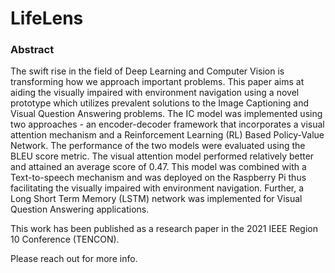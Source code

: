 # LifeLens

### Abstract

The swift rise in the field of Deep Learning and
Computer Vision is transforming how we approach important
problems. This paper aims at aiding the visually impaired with
environment navigation using a novel prototype which utilizes
prevalent solutions to the Image Captioning and Visual
Question Answering problems. The IC model was implemented
using two approaches - an encoder-decoder framework that
incorporates a visual attention mechanism and a
Reinforcement Learning (RL) Based Policy-Value Network.
The performance of the two models were evaluated using the
BLEU score metric. The visual attention model performed
relatively better and attained an average score of 0.47. This
model was combined with a Text-to-speech mechanism and
was deployed on the Raspberry Pi thus facilitating the visually
impaired with environment navigation. Further, a Long Short
Term Memory (LSTM) network was implemented for Visual
Question Answering applications.


This work has been published as a research paper in the 2021 IEEE Region 10 Conference (TENCON). 

Please reach out for more info.
